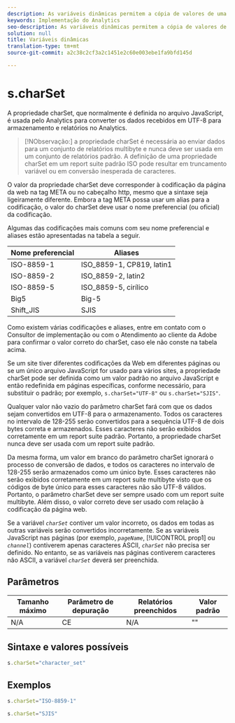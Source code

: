 ```yaml
---
description: As variáveis dinâmicas permitem a cópia de valores de uma variável para outra sem precisar digitar os valores completos várias vezes nas solicitações de imagem do site.
keywords: Implementação do Analytics
seo-description: As variáveis dinâmicas permitem a cópia de valores de uma variável para outra sem precisar digitar os valores completos várias vezes nas solicitações de imagem do site.
solution: null
title: Variáveis dinâmicas
translation-type: tm+mt
source-git-commit: a2c38c2cf3a2c1451e2c60e003ebe1fa9bfd145d

---
```



# s.charSet

A propriedade charSet, que normalmente é definida no arquivo JavaScript, é usada pelo Analytics para converter os dados recebidos em UTF-8 para armazenamento e relatórios no Analytics.

>[!NObservação:] a propriedade charSet é necessária ao enviar dados para um conjunto de relatórios multibyte e nunca deve ser usada em um conjunto de relatórios padrão. A definição de uma propriedade charSet em um report suite padrão ISO pode resultar em truncamento variável ou em conversão inesperada de caracteres.

O valor da propriedade charSet deve corresponder à codificação da página da web na tag META ou no cabeçalho http, mesmo que a sintaxe seja ligeiramente diferente. Embora a tag META possa usar um alias para a codificação, o valor do charSet deve usar o nome preferencial (ou oficial) da codificação.

Algumas das codificações mais comuns com seu nome preferencial e aliases estão apresentadas na tabela a seguir.

| Nome preferencial | Aliases |
|--- |--- |
| ISO-8859-1 | ISO_8859-1, CP819, latin1 |
| ISO-8859-2 | ISO_8859-2, latin2 |
| ISO-8859-5 | ISO_8859-5, cirílico |
| Big5 | Big-5 |
| Shift_JIS | SJIS |

Como existem várias codificações e aliases, entre em contato com o Consultor de implementação ou com o Atendimento ao cliente da Adobe para confirmar o valor correto do charSet, caso ele não conste na tabela acima.

Se um site tiver diferentes codificações da Web em diferentes páginas ou se um único arquivo JavaScript for usado para vários sites, a propriedade charSet pode ser definida como um valor padrão no arquivo JavaScript e então redefinida em páginas específicas, conforme necessário, para substituir o padrão; por exemplo, `s.charSet="UTF-8"` ou `s.charSet="SJIS"`.

Qualquer valor não vazio do parâmetro charSet fará com que os dados sejam convertidos em UTF-8 para o armazenamento. Todos os caracteres no intervalo de 128-255 serão convertidos para a sequência UTF-8 de dois bytes correta e armazenados. Esses caracteres não serão exibidos corretamente em um report suite padrão. Portanto, a propriedade charSet nunca deve ser usada com um report suite padrão.

Da mesma forma, um valor em branco do parâmetro charSet ignorará o processo de conversão de dados, e todos os caracteres no intervalo de 128-255 serão armazenados como um único byte. Esses caracteres não serão exibidos corretamente em um report suite multibyte visto que os códigos de byte único para esses caracteres não são UTF-8 válidos. Portanto, o parâmetro charSet deve ser sempre usado com um report suite multibyte. Além disso, o valor correto deve ser usado com relação à codificação da página web.

Se a variável *`charSet`* contiver um valor incorreto, os dados em todas as outras variáveis serão convertidos incorretamente. Se as variáveis JavaScript nas páginas (por exemplo, *`pageName`*, [!UICONTROL prop1] ou *`channel`*) contiverem apenas caracteres ASCII, *`charSet`* não precisa ser definido. No entanto, se as variáveis nas páginas contiverem caracteres não ASCII, a variável *`charSet`* deverá ser preenchida.

## Parâmetros

| Tamanho máximo | Parâmetro de depuração | Relatórios preenchidos | Valor padrão |
|--- |--- |--- |--- |
| N/A | CE | N/A | "" |

## Sintaxe e valores possíveis

```js
s.charSet="character_set"
```

## Exemplos

```js
s.charSet="ISO-8859-1"
```

```js
s.charSet="SJIS"
```

